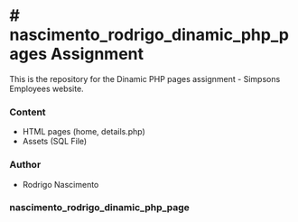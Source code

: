 
# # nascimento_rodrigo_dinamic_php_pages Assignment
This is the repository for the Dinamic PHP pages assignment - Simpsons Employees website.

### Content
* HTML pages (home, details.php)
* Assets (SQL File)


### Author
* Rodrigo Nascimento

### nascimento_rodrigo_dinamic_php_page


